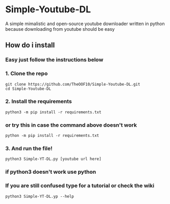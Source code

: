 # Simple-Youtube-DL
A simple mimalistic and open-source youtube downloader written in python because downloading from youtube should be easy
## How do i install
### Easy just follow the instructions below
### 1. Clone the repo
```
git clone https://github.com/TheOOF10/Simple-Youtube-DL.git
cd Simple-Youtube-DL
```
### 2. Install the requirements
```
python3 -m pip install -r requirements.txt
```
### or try this in case the command above doesn't work
```
python -m pip install -r requirements.txt
```
### 3. And run the file!
```
python3 Simple-YT-DL.py [youtube url here]
```
### if python3 doesn't work use python
### If you are still confused type for a tutorial or check the wiki
```
python3 Simple-YT-DL.yp --help
```

